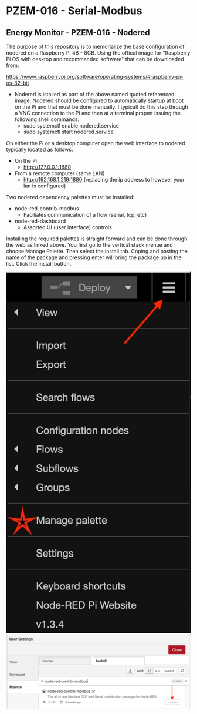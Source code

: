 # PZEM-016 - Serial-Modbus
## Energy Monitor - PZEM-016 - Nodered
The purpose of this repository is to memorialize the base configuration of nodered on a Raspberry Pi 4B - 8GB. Using the offical image for "Raspberry Pi OS with desktop and recommended software" that can be downloaded from:

https://www.raspberrypi.org/software/operating-systems/#raspberry-pi-os-32-bit

  - Nodered is istalled as part of the above named quoted referenced image. Nodered should be configured to automatically startup at boot on the Pi and that must be done manually. I typicall do this step through a VNC connection to the Pi and then at a terminal propmt issuing the following shell commands:
    - sudo systemctl enable nodered.service
    - sudo systemctl start nodered.service

On either the Pi or a desktop computer open the web interface to nodered typically located as follows:
  - On the Pi
    - http://127.0.0.1:1880
  - From a remote computer (same LAN)
    - http://192.168.1.219:1880 (replacing the ip address to however your lan is configured)

Two nodered dependency palettes must be installed:
  - node-red-contrib-modbus
    - Faciliates communication of a flow (serial, tcp, etc)
  - node-red-dashboard
    - Assorted UI (user interface) controls

Installing the required palettes is straight forward and can be done through the web as linked above. You first go to the vertical stack menue and choose Manage Palette. Then select the install tab. Coping and pasting the name of the package and pressing enter will bring the package up in the list. Click the install button.

![GitHub Logo](/images/Nodered-Manage-Palette.jpeg)![GitHub Logo](/images/Nodered-Search-Palette.png)
